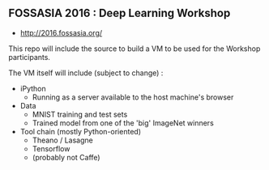 ## FOSSASIA 2016 : Deep Learning Workshop

*  http://2016.fossasia.org/


This repo will include the source to build a VM to be used for the Workshop participants.

The VM itself will include (subject to change) : 

* iPython
  * Running as a server available to the host machine's browser
* Data
  * MNIST training and test sets
  * Trained model from one of the 'big' ImageNet winners
* Tool chain (mostly Python-oriented)
  * Theano / Lasagne
  * Tensorflow
  * (probably not Caffe)



